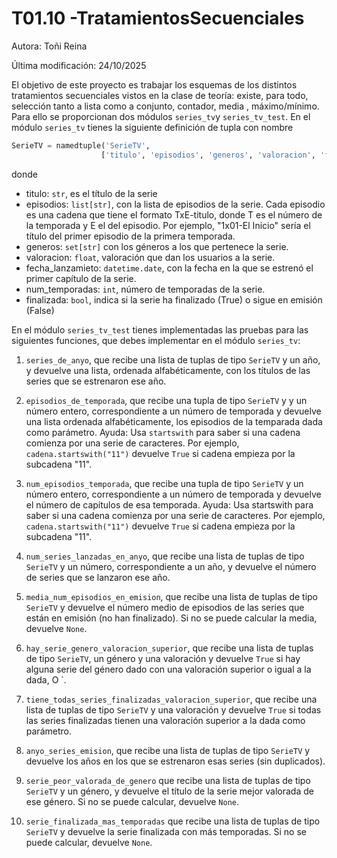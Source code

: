 # T01.10 -TratamientosSecuenciales

Autora: Toñi Reina

Última modificación: 24/10/2025

El objetivo de este proyecto es trabajar los esquemas de los distintos tratamientos secuenciales vistos en la clase de teoría: existe, para todo, selección tanto a lista como a conjunto, contador, media , máximo/mínimo.
Para ello se proporcionan dos módulos `series_tv`y `series_tv_test`. En el módulo `series_tv` tienes la siguiente definición de tupla con nombre
```python
SerieTV = namedtuple('SerieTV', 
                    ['titulo', 'episodios', 'generos', 'valoracion', 'fecha_lanzamiento' , 'num_temporadas', 'finalizada'])
```
donde 
- titulo: `str`, es el título de la serie
- episodios: `list[str]`, con la lista de episodios de la serie. Cada episodio es una cadena que tiene el formato TxE-titulo, donde T es el número de la temporada y E el del episodio. Por ejemplo, "1x01-El Inicio" sería el título del primer episodio de la primera temporada.
- generos: `set[str]` con los géneros a los que pertenece la serie.
- valoracion: `float`, valoración que dan los usuarios a la serie.
- fecha_lanzamieto: `datetime.date`, con la fecha en la que se estrenó el primer capítulo de la serie.
- num_temporadas: `int`, número de temporadas de la serie.
- finalizada: `bool`, indica si la serie ha finalizado (True) o sigue en emisión (False)

En el módulo `series_tv_test` tienes implementadas las pruebas para las siguientes funciones, que debes implementar en el módulo `series_tv`:

1. `series_de_anyo`, que recibe una lista de tuplas de tipo `SerieTV` y un año, y devuelve una lista, ordenada alfabéticamente, con los títulos de las series que se estrenaron ese año.  

2.	`episodios_de_temporada`, que recibe una tupla de tipo `SerieTV` y y un número entero, correspondiente a un número de temporada y devuelve una lista ordenada alfabéticamente,  los episodios de la temparada dada como parámetro. Ayuda: Usa `startswith` para saber si una cadena comienza por una serie de caracteres. Por ejemplo, `cadena.startswith("11")` devuelve `True` si cadena empieza por la subcadena "11".
    
3. `num_episodios_temporada`, que recibe una tupla de tipo `SerieTV` y un número entero, correspondiente a un número de temporada y devuelve el número de capítulos de esa temporada. Ayuda: Usa startswith para saber si una cadena comienza por una serie de caracteres. Por ejemplo, `cadena.startswith("11")` devuelve `True` si cadena empieza por la subcadena "11". 

4. `num_series_lanzadas_en_anyo`, que recibe una lista de tuplas de tipo `SerieTV` y un número, correspondiente a un año, y devuelve el número de series que se lanzaron ese año.

5. `media_num_episodios_en_emision`, que recibe una lista de tuplas de tipo `SerieTV` y devuelve el número medio de episodios de las series que están en emisión (no han finalizado). Si no se puede calcular la media, devuelve `None`.

6. `hay_serie_genero_valoracion_superior`, que recibe una lista de tuplas de tipo `SerieTV`, un género y una valoración y devuelve `True` si hay alguna serie del género dado con una valoración superior o igual a la dada, O `.

7. `tiene_todas_series_finalizadas_valoracion_superior`, que recibe una lista de tuplas de tipo `SerieTV` y una valoración y devuelve `True` si todas las series finalizadas tienen una valoración superior a la dada como parámetro.

8. `anyo_series_emision`, que recibe una lista de tuplas de tipo `SerieTV` y devuelve los años en los que se estrenaron esas series (sin duplicados).

9. `serie_peor_valorada_de_genero`  que recibe una lista de tuplas de tipo `SerieTV` y un género, y devuelve el título de la serie mejor valorada de ese género. Si no se puede calcular, devuelve `None`.

10. `serie_finalizada_mas_temporadas` que recibe una lista de tuplas de tipo `SerieTV` y devuelve la serie finalizada con más temporadas. Si no se puede calcular, devuelve `None`.
